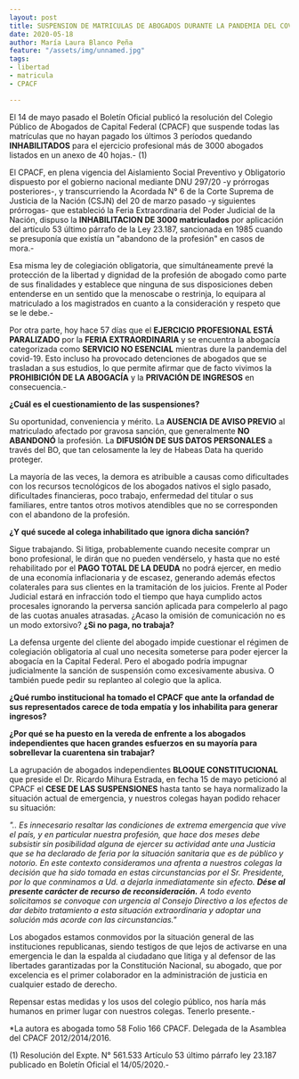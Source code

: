 ```yaml
---
layout: post
title: SUSPENSION DE MATRICULAS DE ABOGADOS DURANTE LA PANDEMIA DEL COVID-19.
date: 2020-05-18
author: María Laura Blanco Peña
feature: "/assets/img/unnamed.jpg"
tags:
- libertad
- matricula
- CPACF

---
```

El 14 de mayo pasado el Boletín Oficial publicó la resolución del Colegio Público de Abogados de Capital Federal (CPACF) que suspende todas las matrículas que no hayan pagado los últimos 3 períodos quedando **INHABILITADOS** para el ejercicio profesional más de 3000 abogados listados en un anexo de 40 hojas.- (1)

El CPACF, en plena vigencia del Aislamiento Social Preventivo y Obligatorio dispuesto por el gobierno nacional mediante DNU 297/20 -y prórrogas posteriores-, y transcurriendo la Acordada N° 6 de la Corte Suprema de Justicia de la Nación (CSJN) del 20 de marzo pasado -y siguientes prórrogas- que estableció la Feria Extraordinaria del Poder Judicial de la Nación, dispuso la **INHABILITACION DE 3000 matriculados** por aplicación del artículo 53 último párrafo de la Ley 23.187, sancionada en 1985 cuando se presuponía que existía un "abandono de la profesión" en casos de mora.-

Esa misma ley de colegiación obligatoria, que simultáneamente prevé la protección de la libertad y dignidad de la profesión de abogado como parte de sus finalidades y establece que ninguna de sus disposiciones deben entenderse en un sentido que la menoscabe o restrinja, lo equipara al matriculado a los magistrados en cuanto a la consideración y respeto que se le debe.-

Por otra parte, hoy hace 57 días que el **EJERCICIO PROFESIONAL ESTÁ PARALIZADO** por la **FERIA EXTRAORDINARIA** y se encuentra la abogacía categorizada como **SERVICIO NO ESENCIAL** mientras dure la pandemia del covid-19. Esto incluso ha provocado detenciones de abogados que se trasladan a sus estudios, lo que permite afirmar que de facto vivimos la **PROHIBICIÓN DE LA ABOGACÍA** y la **PRIVACIÓN DE INGRESOS** en consecuencia.-

**¿Cuál es el cuestionamiento de las suspensiones?**

Su oportunidad, conveniencia y mérito. La **AUSENCIA DE AVISO PREVIO** al matriculado afectado por gravosa sanción, que generalmente **NO ABANDONÓ** la profesión. La **DIFUSIÓN DE SUS DATOS PERSONALES** a través del BO, que tan celosamente la ley de Habeas Data ha querido proteger.

La mayoría de las veces, la demora es atribuible a causas como dificultades con los recursos tecnológicos de los abogados nativos el siglo pasado, dificultades financieras, poco trabajo, enfermedad del titular o sus familiares, entre tantos otros motivos atendibles que no se corresponden con el abandono de la profesión.

**¿Y qué sucede al colega inhabilitado que ignora dicha sanción?**

Sigue trabajando. Si litiga, probablemente cuando necesite comprar un bono profesional, le dirán que no pueden vendérselo, y hasta que no esté rehabilitado por el **PAGO TOTAL DE LA DEUDA** no podrá ejercer, en medio de una economía inflacionaria y de escasez, generando además efectos colaterales para sus clientes en la tramitación de los juicios. Frente al Poder Judicial estará en infracción todo el tiempo que haya cumplido actos procesales ignorando la perversa sanción aplicada para compelerlo al pago de las cuotas anuales atrasadas. ¿Acaso la omisión de comunicación no es un modo extorsivo? **¿Si no paga, no trabaja?**

La defensa urgente del cliente del abogado impide cuestionar el régimen de colegiación obligatoria al cual uno necesita someterse para poder ejercer la abogacía en la Capital Federal. Pero el abogado podría impugnar judicialmente la sanción de suspensión como excesivamente abusiva. O también puede pedir su replanteo al colegio que la aplica.

**¿Qué rumbo institucional ha tomado el CPACF que ante la orfandad de sus representados carece de toda empatía y los inhabilita para generar ingresos?**

**¿Por qué se ha puesto en la vereda de enfrente a los abogados independientes que hacen grandes esfuerzos en su mayoría para sobrellevar la cuarentena sin trabajar?**

La agrupación de abogados independientes **BLOQUE CONSTITUCIONAL** que preside el Dr. Ricardo Mihura Estrada, en fecha 15 de mayo peticionó al CPACF el **CESE DE LAS SUSPENSIONES** hasta tanto se haya normalizado la situación actual de emergencia, y nuestros colegas hayan podido rehacer su situación:

_".. Es innecesario resaltar las condiciones de extrema emergencia que vive el país, y en particular nuestra profesión, que hace dos meses debe subsistir sin posibilidad alguna de ejercer su actividad ante una Justicia que se ha declarado de feria por la situación sanitaria que es de público y notorio. En este contexto consideramos una afrenta a nuestros colegas la decisión que ha sido tomada en estas circunstancias por el Sr. Presidente, por lo que conminamos a Ud. a dejarla inmediatamente sin efecto. **Dése al presente carácter de recurso de reconsideración.** A todo evento solicitamos se convoque con urgencia al Consejo Directivo a los efectos de dar debito tratamiento a esta situación extraordinaria y adoptar una solución más acorde con las circunstancias."_

Los abogados estamos conmovidos por la situación general de las instituciones republicanas, siendo testigos de que lejos de activarse en una emergencia le dan la espalda al ciudadano que litiga y al defensor de las libertades garantizadas por la Constitución Nacional, su abogado, que por excelencia es el primer colaborador en la administración de justicia en cualquier estado de derecho.

Repensar estas medidas y los usos del colegio público, nos haría más humanos en primer lugar con nuestros colegas. Tenerlo presente.-

\*La autora es abogada tomo 58 Folio 166 CPACF. Delegada de la Asamblea del CPACF 2012/2014/2016.

(1) Resolución del Expte. N° 561.533 Artículo 53 último párrafo ley 23.187 publicado en Boletín Oficial el 14/05/2020.-